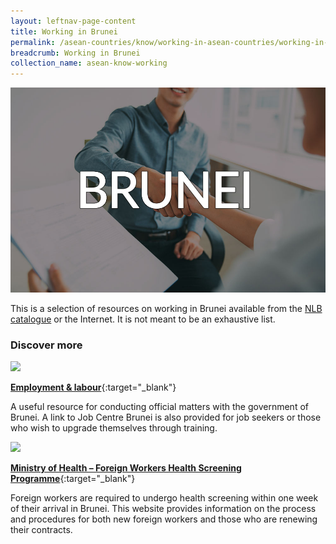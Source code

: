```yaml
---
layout: leftnav-page-content
title: Working in Brunei
permalink: /asean-countries/know/working-in-asean-countries/working-in-brunei/
breadcrumb: Working in Brunei
collection_name: asean-know-working
---
```


<img src="/images/asean-working/ASEAN-Brunei-Working.jpg" alt="Working in Brunei banner" style="width:800px;" />

This is a selection of resources on working in Brunei available from the [NLB catalogue](http://catalogue.nlb.gov.sg/) or the Internet.  It is not meant to be an exhaustive list.

### **Discover more**

<img src="/images/resources/Article 4.jpg" style="width:180px;" />

[**Employment & labour**](https://www.brunei.gov.bn/services/Employment%20and%20Labour.aspx){:target="_blank"}

A useful resource for conducting official matters with the government of Brunei. A link to Job Centre Brunei is also provided for job seekers or those who wish to upgrade themselves through training.

<img src="/images/resources/Article 1.jpg" style="width:180px;" />

[**Ministry of Health – Foreign Workers Health Screening Programme**](http://www.moh.gov.bn/SitePages/Foreign%20Workers%20Health%20Screening%20Programme.aspx){:target="_blank"}

Foreign workers are required to undergo health screening within one week of their arrival in Brunei. This website provides information on the process and procedures for both new foreign workers and those who are renewing their contracts.